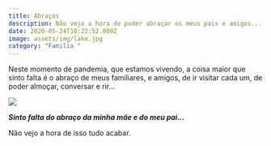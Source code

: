 ```yaml
---
title: Abraços
description: Não vejo a hora de poder abraçar os meus pais e amigos...
date: 2020-05-24T10:22:52.000Z
image: assets/img/lake.jpg
category: "Familia "
---
```

Neste momento de pandemia, que estamos vivendo, a coisa maior que sinto falta é o abraço de meus familiares, e amigos, de ir visitar cada um, de poder almoçar, conversar e rir...

![](assets/img/ocean.jpg)

***Sinto falta do abraço da minha mãe e do meu pai...***

Não vejo a hora de isso tudo acabar.